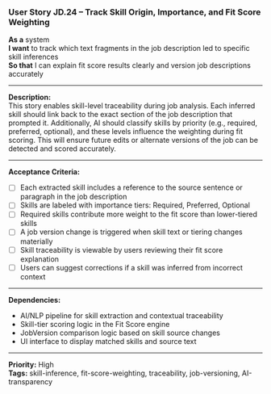 ### User Story JD.24 – Track Skill Origin, Importance, and Fit Score Weighting

**As a** system  
**I want** to track which text fragments in the job description led to specific skill inferences  
**So that** I can explain fit score results clearly and version job descriptions accurately

---

**Description:**  
This story enables skill-level traceability during job analysis. Each inferred skill should link back to the exact section of the job description that prompted it. Additionally, AI should classify skills by priority (e.g., required, preferred, optional), and these levels influence the weighting during fit scoring. This will ensure future edits or alternate versions of the job can be detected and scored accurately.

---

**Acceptance Criteria:**
- [ ] Each extracted skill includes a reference to the source sentence or paragraph in the job description
- [ ] Skills are labeled with importance tiers: Required, Preferred, Optional
- [ ] Required skills contribute more weight to the fit score than lower-tiered skills
- [ ] A job version change is triggered when skill text or tiering changes materially
- [ ] Skill traceability is viewable by users reviewing their fit score explanation
- [ ] Users can suggest corrections if a skill was inferred from incorrect context

---

**Dependencies:**
- AI/NLP pipeline for skill extraction and contextual traceability
- Skill-tier scoring logic in the Fit Score engine
- JobVersion comparison logic based on skill source changes
- UI interface to display matched skills and source text

---

**Priority:** High  
**Tags:** skill-inference, fit-score-weighting, traceability, job-versioning, AI-transparency
